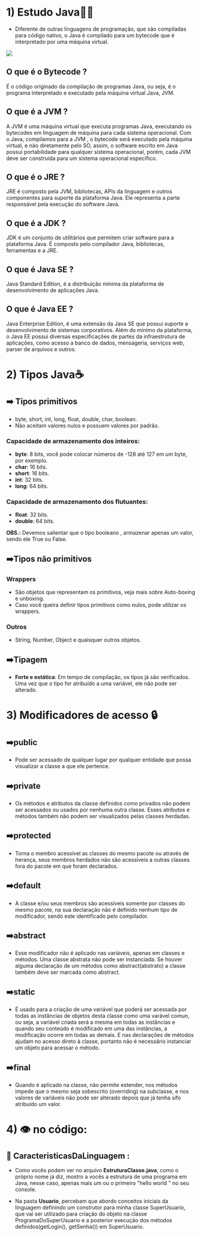 # 1) Estudo Java:man_student:

* Diferente de outras linguagens de programação, que são compiladas para código nativo, o Java é compilado para um bytecode que é interpretado por uma máquina virtual.

![](https://instagram.frec25-1.fna.fbcdn.net/v/t51.2885-15/e35/108224925_867159487143498_9140291499432459867_n.jpg?tp=1&_nc_ht=instagram.frec25-1.fna.fbcdn.net&_nc_cat=106&_nc_ohc=cUChK7fkgJ8AX_Qre8P&edm=AABBvjUAAAAA&ccb=7-4&oh=e42bcb650fc4eb720abc6b968aaa11d7&oe=60AB6875&_nc_sid=83d603)

## O que é o Bytecode ?

É o código originado da compilação de programas Java, ou seja, é o programa interpretado e executado pela máquina virtual Java, JVM.

## O que é a JVM ?

A JVM é uma máquina virtual que executa programas Java, executando os bytecodes em linguagem de máquina para cada sistema operacional. Com o Java, compilamos para a JVM , o bytecode será executado pela máquina virtual, e não diretamente pelo SO, assim, o software escrito em Java possui portabilidade para qualquer sistema operacional, porém, cada JVM deve ser construída para um sistema operacional específico.

## O que é o JRE ?

JRE é composto pela JVM, bibliotecas, APIs da linguagem e outros componentes para suporte da plataforma Java. Ele representa a parte responsável pela execução do software Java.

## O que é a JDK ?

JDK é um conjunto de utilitários que permitem criar software para a plataforma Java. É composto pelo compilador Java, bibliotecas, ferramentas e a JRE.

## O que é Java SE ?

Java Standard Edition, é a distribuição mínima da plataforma de desenvolvimento de aplicações Java.

## O que é Java EE ?

Java Enterprise Edition, é uma extensão da Java SE que possui suporte a desenvolvimento de sistemas corporativos. Além do mínimo da plataforma, o Java EE possui diversas especificações de partes da infraestrutura de aplicações, como acesso a banco de dados, mensageria, serviços web, parser de arquivos e outros.

# 2) Tipos Java:coffee:

## :arrow_right: Tipos primitivos

* byte, short, int, long, float, double, char, boolean.
* Não aceitam valores nulos e possuem valores por padrão.

### Capacidade de armazenamento dos inteiros: 

* **byte**: 8 bits, você pode colocar números de -128 até 127 em um byte, por exemplo.
* **char**: 16 bits.
* **short**: 16 bits.
* **int**: 32 bits.
* **long**: 64 bits.

### Capacidade de armazenamento dos flutuantes:

* **float**: 32 bits.
* **double**: 64 bits.

**OBS.:** Devemos salientar que o tipo booleano , armazenar apenas um valor, sendo ele True ou False.

## :arrow_right:Tipos não primitivos

### Wrappers

* São objetos que representam os primitivos, veja mais sobre Auto-boxing e unboxing.
* Caso você queira definir tipos primitivos como nulos, pode utilizar os wrappers.

### Outros

* String, Number, Object e quaisquer outros objetos.

## :arrow_right:Tipagem

* **Forte e estática**: Em tempo de compilação, os tipos já são verificados. Uma vez que o tipo for atribuído a uma variável, ele não pode ser alterado.

# 3) Modificadores de acesso :lock:

## :arrow_right:public

* Pode ser acessado de qualquer lugar por qualquer entidade que possa visualizar a classe a que ele pertence.

## :arrow_right:private

* Os métodos e atributos da classe definidos como privados não podem ser acessados ou usados por nenhuma outra classe. Esses atributos e métodos também não podem ser visualizados pelas classes herdadas.

## :arrow_right:protected

* Torna o membro acessível as classes do mesmo pacote ou através de herança, seus membros herdados não são acessíveis a outras classes fora do pacote em que foram declarados.

## :arrow_right:default 

* A classe e/ou seus membros são acessíveis somente por classes do mesmo pacote, na sua declaração não é definido nenhum tipo de modificador, sendo este identificado pelo compilador.

## :arrow_right:abstract

* Esse modificador não é aplicado nas variáveis, apenas em classes e métodos. Uma classe abstrata não pode ser instanciada. Se houver alguma declaração de um métodos como abstract(abstrato) a classe também deve ser marcada como abstract.

## :arrow_right:static

* É usado para a criação de uma variável que poderá ser acessada por todas as instâncias de objetos desta classe como uma varável comun, ou seja, a variável criada será a mesma em todas as instâncias e quando seu conteúdo é modificado em uma das instâncias, a modificação ocorre em todas as demais. E nas declarações de métodos ajudam no acesso direto à classe, portanto não é necessário instanciar um objeto para acessar o método.

## :arrow_right:final

* Quando é aplicado na classe, não permite estender, nos métodos impede que o mesmo seja sobescrito (overriding) na subclasse, e nos valores de variáveis não pode ser alterado depois que já tenha sifo atribuído um valor.

# 4) :eye: no código:

## :file_folder: CaracteristicasDaLinguagem : 

* Como vocês podem ver no arquivo **EstruturaClasse.java**, como o próprio nome já diz, mostro a vocês a estrutura de uma programa em Java, nesse caso, apenas mais um ou o primeiro "hello world " no seu console. 

* Na pasta **Usuario**, percebam que abordo conceitos iniciais da linguagem definindo um construtor para minha classe SuperUsuario, que vai ser utilizado para criação do objeto na classe ProgramaDoSuperUsuario e a posterior execução dos métodos definidos(getLogin(), getSenha()) em SuperUsuario.